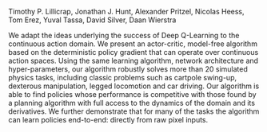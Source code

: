Timothy P. Lillicrap, Jonathan J. Hunt, Alexander Pritzel, Nicolas Heess, Tom Erez, Yuval Tassa, David Silver, Daan Wierstra


We adapt the ideas underlying the success of Deep Q-Learning to the continuous action domain.
We present an actor-critic, model-free algorithm based on the deterministic policy gradient that can operate over continuous action spaces.
Using the same learning algorithm, network architecture and hyper-parameters, our algorithm robustly solves more than 20 simulated physics tasks, including classic problems such as cartpole swing-up, dexterous manipulation, legged locomotion and car driving.
Our algorithm is able to find policies whose performance is competitive with those found by a planning algorithm with full access to the dynamics of the domain and its derivatives.
We further demonstrate that for many of the tasks the algorithm can learn policies end-to-end: directly from raw pixel inputs.
